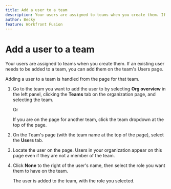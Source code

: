```yaml
---
title: Add a user to a team
description: Your users are assigned to teams when you create them. If an existing user needs to be added to a team, you can add them on the team's Users page.
author: Becky
feature: Workfront Fusion
---
```

# Add a user to a team

<!--Affected by IMS-->

<!--check for non-IMS-->

Your users are assigned to teams when you create them. If an existing user needs to be added to a team, you can add them on the team's Users page.

Adding a user to a team is handled from the page for that team.

1. Go to the team you want to add the user to by selecting **Org overview** in the left panel, clicking the **Teams** tab on the organization page, and selecting the team.

   Or

   If you are on the page for another team, click the team dropdown at the top of the page.

1. On the Team's page (with the team name at the top of the page), select the **Users** tab.
1. Locate the user on the page. Users in your organization appear on this page even if they are not a member of the team.
1. Click **None** to the right of the user's name, then select the role you want them to have on the team.

    The user is added to the team, with the role you selected.


